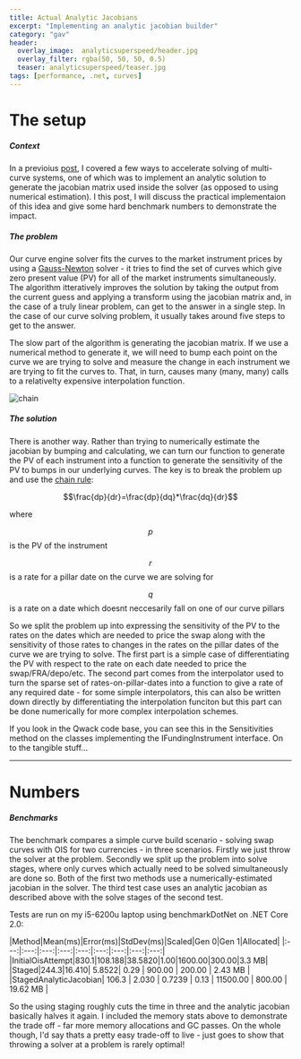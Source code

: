 ```yaml
---
title: Actual Analytic Jacobians
excerpt: "Implementing an analytic jacobian builder"
category: "gav"
header:
  overlay_image:  analyticsuperspeed/header.jpg
  overlay_filter: rgba(50, 50, 50, 0.5)
  teaser: analyticsuperspeed/teaser.jpg
tags: [performance, .net, curves]
---
```

# The setup
##### *Context*

In a previoius [post](/gav/Jacobian-Juggling/), I covered a few ways to accelerate solving of multi-curve systems, one of which was to implement an analytic solution to generate the jacobian matrix used inside the solver (as opposed to using numerical estimation).  I this post, I will discuss the practical implementaion of this idea and give some hard benchmark numbers to demonstrate the impact.

##### *The problem*

Our curve engine solver fits the curves to the market instrument prices by using a [Gauss-Newton](https://en.wikipedia.org/wiki/Gauss%E2%80%93Newton_algorithm) solver - it tries to find the set of curves which give zero present value (PV) for all of the market instruments simultaneously.  The algorithm itteratively improves the solution by taking the output from the current guess and applying a transform using the jacobian matrix and, in the case of a truly linear problem, can get to the answer in a single step.  In the case of our curve solving problem, it usually takes around five steps to get to the answer.

The slow part of the algorithm is generating the jacobian matrix.  If we use a numerical method to generate it, we will need to bump each point on the curve we are trying to solve and measure the change in each instrument we are trying to fit the curves to.  That, in turn, causes many (many, many) calls to a relativelty expensive interpolation function.

![chain](https://cetus.io/images/analyticsuperspeed/chain.jpg)
##### *The solution*

There is another way.  Rather than trying to numerically estimate the jacobian by bumping and calculating, we can turn our function to generate the PV of each instrument into a function to generate the sensitivity of the PV to bumps in our underlying curves. The key is to break the problem up and use the [chain rule](https://en.wikipedia.org/wiki/Chain_rule):

 $$\frac{dp}{dr}=\frac{dp}{dq}*\frac{dq}{dr}$$

 where
 
 $$p$$ is the PV of the instrument
 
 $$r$$ is a rate for a pillar date on the curve we are solving for 
 
 $$q$$ is a rate on a date which doesnt neccesarily fall on one of our curve pillars

 
So we split the problem up into expressing the sensitivity of the PV to the rates on the dates which are needed to price the swap along with the sensitivity of those rates to changes in the rates on the pillar dates of the curve we are trying to solve. The first part is a simple case of differentiating the PV with respect to the rate on each date needed to price the swap/FRA/depo/etc.  The second part comes from the interpolator used to turn the sparse set of rates-on-pillar-dates into a function to give a rate of any required date - for some simple interpolators, this can also be written down directly by differentiating the interpolation funciton but this part can be done numerically for more complex interpolation schemes.

If you look in the Qwack code base, you can see this in the Sensitivities method on the classes implementing the IFundingInstrument interface. On to the tangible stuff...

---
# Numbers 
##### Benchmarks 

The benchmark compares a simple curve build scenario - solving swap curves with OIS for two currencies - in three scenarios.  Firstly we just throw the solver at the problem.  Secondly we split up the problem into solve stages, where only curves which actually need to be solved simultaneously are done so. Both of the first two methods use a numerically-estimated jacobian in the solver.  The third test case uses an analytic jacobian as described above with the solve stages of the second test.

Tests are run on my i5-6200u laptop using benchmarkDotNet on .NET Core 2.0:

|Method|Mean(ms)|Error(ms)|StdDev(ms)|Scaled|Gen 0|Gen 1|Allocated|
|:---:|:---:|:---:|:---:|:---:|:---:|:---:|:---:|:---:|
|InitialOisAttempt|830.1|108.188|38.5820|1.00|1600.00|300.00|3.3 MB|
|Staged|244.3|16.410|  5.8522|   0.29 |   900.00 | 200.00 |   2.43 MB |
|StagedAnalyticJacobian| 106.3 |   2.030 |  0.7239 |   0.13 | 11500.00 | 800.00 |  19.62 MB |
 
So the using staging roughly cuts the time in three and the analytic jacobian basically halves it again.  I included the memory stats above to demonstrate the trade off - far more memory allocations and GC passes. On the whole though, I'd say thats a pretty easy trade-off to live - just goes to show that throwing a solver at a problem is rarely optimal!